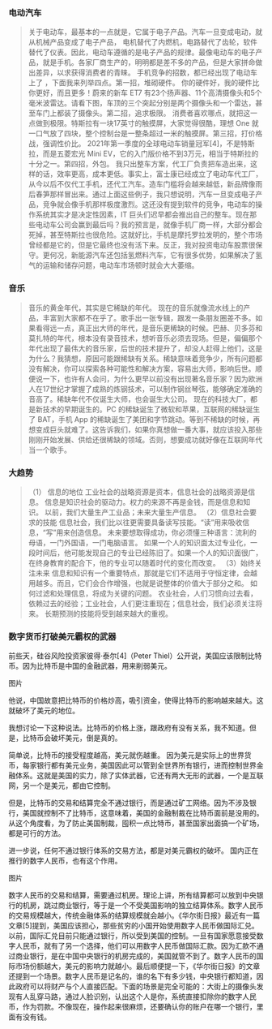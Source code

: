 ### 电动汽车

> 关于电动车，最基本的一点就是，它属于电子产品。汽车一旦变成电动，就从机械产品变成了电子产品， 电机替代了内燃机，电路替代了齿轮，软件替代了仪表。因此，电动车遵循的是电子产品的规律。最像电动车的电子产品，就是手机。各家厂商生产的，明明都是差不多的产品，但是大家拼命做出差异，以求获得消费者的青睐。 手机竞争的招数，都已经出现了电动车上了 ，下面我来列举四点。第一招，堆砌硬件。 你的硬件好，我的硬件比你更好，而且更多！蔚来的新车 ET7 有23个扬声器、11个高清摄像头和5个毫米波雷达。请看下图，车顶的三个突起分别是两个摄像头和一个雷达，甚至车门上都装了摄像头。第二招，追求极限。 消费者喜欢哪点，就把这一点做到极限。特斯拉有一块17英寸的触摸屏，大家觉得很酷，理想 One 就一口气放了四块，整个控制台是一整条超过一米的触摸屏。第三招，打价格战，强调性价比。 2021年第一季度的全球电动车销量冠军[4]，不是特斯拉，而是五菱宏光 Mini EV，它的入门版价格不到3万元，相当于特斯拉的十分之一。第四招，外包。 我只出整车方案，代工厂负责把车造出来，这样的话，效率更高，成本更低。事实上，富士康已经成立了电动车代工厂，从今以后不仅代工手机，还代工汽车。造车门槛将会越来越低，新品牌像雨后春笋那样冒出来。通过上面这些例子，我只想说明，汽车一旦变成电子产品，竞争就会像手机那样极度激烈。这还没有提到软件的竞争，电动车的操作系统其实才是决定性因素，IT 巨头们迟早都会推出自己的整车。现在那些电动车公司会赢到最后吗？我的预言是，就像手机厂商一样，大部分都会死掉，甚至特斯拉也很危险。这就好比，手机是摩托罗拉发明的，整个市场曾经都是它的，但是它最终也没有活下来。反正，我对投资电动车股票很保守。更何况，新能源汽车还包括氢燃料汽车，它有很多优势，如果解决了氢气的运输和储存问题，电动车市场顿时就会大大萎缩。

### 音乐
>音乐的黄金年代，其实是它稀缺的年代。 现在的音乐就像流水线上的产品，丰富到大家都不在乎了。歌手出一张专辑，跟发一条朋友圈差不多。如果看得远一点，真正出大师的年代，是音乐更稀缺的时候。巴赫、贝多芬和莫扎特的年代，根本没有录音技术，想听音乐必须去现场。但是，偏偏那个年代出现了最伟大的音乐家，后世的技术提升了，却没人赶得上他们，这是为什么？我猜想，原因可能跟稀缺有关系。稀缺意味着竞争少，所有问题都没有解决，你可以探索各种可能性和解决方案，容易出大师，影响后世。顺便说一下，也许有人会问，为什么更早以前没有出现著名音乐家？因为欧洲人在17世纪才掌握了成熟的炼钢技术，可以制作钢丝琴弦，能够确定准确的音高了。稀缺年代不仅诞生大师，也会诞生大公司。 现在的科技大厂，都是新技术的早期诞生的。PC 的稀缺诞生了微软和苹果，互联网的稀缺诞生了 BAT，手机 App 的稀缺诞生了美团和字节跳动。等到不稀缺的时候，再想变成巨头就难了。这告诉我们，如果你真想做一番大事，就应该投入那些刚刚开始发展、供给还很稀缺的领域。否则，想要成功就好像在互联网年代当一个歌手。

### 大趋势
>（1） 信息的地位
>工业社会的战略资源是资本，信息社会的战略资源是信息。
>信息是知识社会的驱动力。权力的来源不再是金钱，而是信息和知识。
>以前，我们大量生产工业品；未来大量生产信息。
>（2）信息社会要求的技能
>信息社会，我们比以往更需要具备读写技能。“读”用来吸收信息，“写”用来创造信息。
>未来要想取得成功，你必须懂三种语言：流利的母语，一门外国语，一门电脑语言。
>如果一个人的知识面太过专业化，一段时间后，他可能发现自己的专业已经陈旧了。如果一个人的知识面很广，在终身教育的配合下，他的专业可以随着时代的变化而改变。
>（3）始终关注未来
>信息和知识有一个重要特点，那就是它们不适用于守恒定律，会越用越多。而且，它们会合作增强，也就是说整体的价值大于部分之和。
>如何过滤和处理信息，将成为关键的问题。
>农业社会，人们习惯向过去看，依赖过去的经验；工业社会，人们更注重现在；信息社会，我们必须关注将来。
>长期预测的技能将受到越来越大的重视。


### 数字货币打破美元霸权的武器
前些天，硅谷风险投资家彼得·泰尔[4]（Peter Thiel）公开说，美国应该限制比特币。因为比特币是中国的金融武器，用来削弱美元。

图片

他说，中国故意把比特币的价格炒高，吸引资金，使得比特币的影响越来越大。这就破坏了美元的地位。

我想讨论一下这种说法。比特币的价格上涨，跟政府有没有关系，我不知道。但是，比特币会破坏美元，倒是真的。

简单说，比特币的接受程度越高，美元就伤越重。 因为美元是实际上的世界货币，每家银行都有美元业务，美国因此可以管到全世界所有银行，进而控制世界金融体系。这就是美国的实力，除了实体武器，它还有两大无形的武器，一个是互联网，另一个是美元，都由它控制。

但是，比特币的交易和结算完全不通过银行，而是通过矿工网络。因为不涉及银行，美国就控制不了比特币，这意味着，美国的金融制裁在比特币面前是没用的。从这个角度看，为了防止美国制裁，囤积一点比特币，甚至国家出面搞一个矿场，都是可行的方法。

进一步说，任何不通过银行体系的交易方法，都是对美元霸权的破坏。 国内正在推行的数字人民币，也有这个作用。

图片

数字人民币的交易和结算，需要通过机房。理论上讲，所有结算都可以放到中央银行的机房，跳过商业银行，等于是一个不受美国影响的独立结算体系。数字人民币的交易规模越大，传统金融体系的结算规模就会越小。《华尔街日报》最近有一篇文章[5]提到，美国应该担心，那些贫穷的小国开始使用数字人民币做国际汇兑。以前，国际汇兑目前只能通过银行，所以受到美国的控制。一旦有国家愿意接受数字人民币，就有了另一个选择，他们可以用数字人民币做国际汇款。因为汇款不通过商业银行，是在中国中央银行的机房完成的，美国就管不到了。数字人民币的国际市场份额越大，美元的影响力就越小。最后顺便提一下，《华尔街日报》的文章还提到一个场景。数字人民币是记名的，谁的名下有多少钱，中央银行都知道，因此政府可以将财产与个人直接匹配。下面的场景是完全可能的：大街上的摄像头发现有人乱穿马路，通过人脸识别，认出这个人是你，系统直接扣除你的数字人民币，作为罚款。不像现在，操作起来很麻烦，还要确认你的账户在哪一个银行，里面有没有钱。


